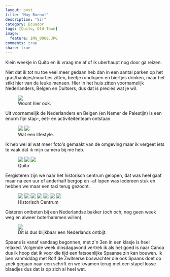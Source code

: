 ```yaml
---
layout: post
title: "Muy Bueno!"
description: "Si!"
category: Ecuador
tags: [Quito, Old Town]
image: 
  feature: IMG_0069.JPG
comments: true
share: true
---
```


Klein weekje in Quito en ik vraag me af of ik uberhaupt nog door ga reizen.

<!--more--> 

Niet dat ik tot nu toe veel meer gedaan heb dan in een aantal parken op het gras/bankjes/muurtjes zitten, beetje rondlopen en biertjes drinken, maar het stikt hier van de leuke mensen. Hier in het huis zitten voornamelijk Nederlanders, Belgen en Duitsers, dus dat is precies wat je wil. 

<figure>
	<a href="{{ site.url }}/images/Quito/IMG_0039.JPG"><img src="{{ site.url }}/images/Quito/IMG_0039.JPG"></a>
	<figcaption>Woont hier ook.</figcaption>
</figure>

Uit voornamelijk de Nederlanders en Belgen (en Nemer de Palestijn) is een enorm fijn stap-, eet- en activiteitenteam ontstaan. 

<figure class="half">
	<a href="{{ site.url }}/images/Quito/foto-1.JPG"><img src="{{ site.url }}/images/Quito/foto-1.JPG"></a>
	<a href="{{ site.url }}/images/Quito/foto-2.jpg"><img src="{{ site.url }}/images/Quito/foto-2.jpg"></a>
	<figcaption>Wat een lifestyle.</figcaption>
</figure>

Ik heb wel al wat meer foto's gemaakt van de omgeving maar ik vergeet iets te vaak dat ik mijn camera bij me heb.

<figure class="third">
<a href="{{ site.url }}/images/Quito/img_0032.JPG"><img src="{{ site.url }}/images/Quito/img_0032.JPG"></a>
<a href="{{ site.url }}/images/Quito/img_0042.JPG"><img src="{{ site.url }}/images/Quito/img_0042.JPG"></a>
<a href="{{ site.url }}/images/Quito/img_0059.JPG"><img src="{{ site.url }}/images/Quito/img_0059.JPG"></a>
    <figcaption>Quito</figcaption>
</figure>

Eergisteren zijn we naar het historisch centrum gelopen, dat was heel gaaf maar na een uur of anderhalf bergop en -af lopen was iedereen stuk en hebben we maar een taxi terug gezocht.

<figure class="third">
<a href="{{ site.url }}/images/Quito/img_0068.JPG"><img src="{{ site.url }}/images/Quito/img_0068.JPG"></a>
<a href="{{ site.url }}/images/Quito/img_0069.JPG"><img src="{{ site.url }}/images/Quito/img_0069.JPG"></a>
<a href="{{ site.url }}/images/Quito/img_0075.JPG"><img src="{{ site.url }}/images/Quito/img_0075.JPG"></a>
<a href="{{ site.url }}/images/Quito/img_0081.JPG"><img src="{{ site.url }}/images/Quito/img_0081.JPG"></a>
<a href="{{ site.url }}/images/Quito/img_0087.JPG"><img src="{{ site.url }}/images/Quito/img_0087.JPG"></a>
<a href="{{ site.url }}/images/Quito/img_0099.JPG"><img src="{{ site.url }}/images/Quito/img_0099.JPG"></a>
<a href="{{ site.url }}/images/Quito/img_0102.JPG"><img src="{{ site.url }}/images/Quito/img_0102.JPG"></a>
		<figcaption>Historisch Centrum</figcaption>
</figure>

Gisteren ontbeten bij een Nederlandse bakker (och och, nog geen week weg en alweer boterhammen willen).

<figure>
<a href="{{ site.url }}/images/Quito/img_0104.JPG"><img src="{{ site.url }}/images/Quito/img_0104.JPG"></a>
<figcaption>Dit is dus blijkbaar een Nederlands ontbijt.</figcaption>
</figure>

Spaans is vanaf vandaag begonnen, met z'n 3en in een klasje is heel relaxed. Volgende week dinsdagavond vertrek ik als het goed is naar Canoa dus ik hoop dat ik voor die tijd een fatsoenlijke Spaanse zin kan bouwen. Ik ben vanmiddag met Rolf de Zwitserse boswachter die ook Spaans doet op zoek gegaan naar een schrift en we kwamen terug met een stapel losse blaadjes dus dat is op zich al heel wat. 
